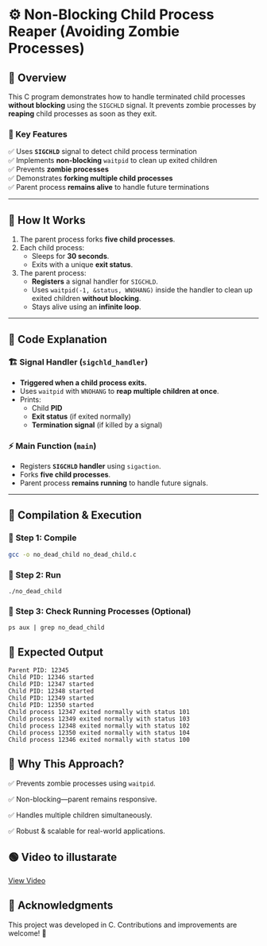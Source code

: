 # ⚙️  Non-Blocking Child Process Reaper (Avoiding Zombie Processes)

## 📌 Overview
This C program demonstrates how to handle terminated child processes **without blocking** using the `SIGCHLD` signal. It prevents zombie processes by **reaping** child processes as soon as they exit.

### 🔹 Key Features
✅ Uses **`SIGCHLD`** signal to detect child process termination  
✅ Implements **non-blocking** `waitpid` to clean up exited children  
✅ Prevents **zombie processes**  
✅ Demonstrates **forking multiple child processes**  
✅ Parent process **remains alive** to handle future terminations  

---

## 📜 How It Works
1. The parent process forks **five child processes**.
2. Each child process:
   - Sleeps for **30 seconds**.
   - Exits with a unique **exit status**.
3. The parent process:
   - **Registers** a signal handler for `SIGCHLD`.
   - Uses `waitpid(-1, &status, WNOHANG)` inside the handler to clean up exited children **without blocking**.
   - Stays alive using an **infinite loop**.

---

## 📂 Code Explanation

### 🏗️ **Signal Handler (`sigchld_handler`)**
- **Triggered when a child process exits.**
- Uses `waitpid` with `WNOHANG` to **reap multiple children at once**.
- Prints:
  - Child **PID**
  - **Exit status** (if exited normally)
  - **Termination signal** (if killed by a signal)

### ⚡ **Main Function (`main`)**
- Registers **`SIGCHLD` handler** using `sigaction`.
- Forks **five child processes**.
- Parent process **remains running** to handle future signals.

---

## 🚀 Compilation & Execution

### 🔹 **Step 1: Compile**
```sh
gcc -o no_dead_child no_dead_child.c
```

### 🔹 Step 2: Run
```
./no_dead_child
```

### 🔹 Step 3: Check Running Processes (Optional)
```
ps aux | grep no_dead_child
```

## 🎯 Expected Output
```
Parent PID: 12345
Child PID: 12346 started
Child PID: 12347 started
Child PID: 12348 started
Child PID: 12349 started
Child PID: 12350 started
Child process 12347 exited normally with status 101
Child process 12349 exited normally with status 103
Child process 12348 exited normally with status 102
Child process 12350 exited normally with status 104
Child process 12346 exited normally with status 100
```

## 🔹 Why This Approach?
✅ Prevents zombie processes using  `waitpid`. 

✅ Non-blocking—parent remains responsive.

✅ Handles multiple children simultaneously.

✅ Robust & scalable for real-world applications.


## 🟢  Video to illustarate
[View Video](https://drive.google.com/file/d/1yBQ9sI2yUyXDd00lbBVHue1z1zHFgBVL/view?usp=sharing)

## 🙏 Acknowledgments
This project was developed in C. Contributions and improvements are welcome! 🚀



